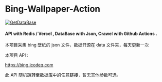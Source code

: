# Bing-Wallpaper-Action

[![GetDataBase](https://github.com/zkeq/Bing-Wallpaper-Action/actions/workflows/main.yml/badge.svg?branch=main)](https://github.com/zkeq/Bing-Wallpaper-Action/actions/workflows/main.yml)

#### API with Redis / Vercel , DataBase with Json, Crawel with Github Actions .

本项目采集 bing 壁纸的 json 文件，数据开源在 data 文件夹，每天更新一次

本项目 API :

https://bing.icodeq.com

此 API 随机跳转至数据库中的任意链接，暂无其他参数可选。
